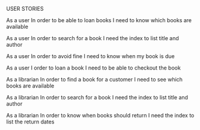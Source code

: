 USER STORIES

As a user
In order to be able to loan books
I need to know which books are available

As a user
In order to search for a book
I need the index to list title and author

As a user
In order to avoid fine
I need to know when my book is due

As a user
I order to loan a book
I need to be able to checkout the book

As a librarian
In order to find a book for a customer
I need to see which books are available

As a librarian
In order to search for a book
I need the index to list title and author

As a librarian
In order to know when books should return
I need the index to list the return dates




